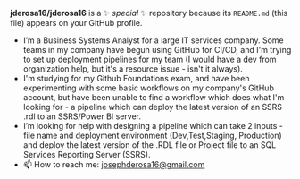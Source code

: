 


**jderosa16/jderosa16** is a ✨ _special_ ✨ repository because its `README.md` (this file) appears on your GitHub profile.

- I’m a Business Systems Analyst for a large IT services company.  Some teams in my company have begun using GitHub for CI/CD, and I'm trying to set up deployment pipelines for my team (I would have a dev from organization help, but it's a resource issue - isn't it always).  
- I'm studying for my Github Foundations exam, and have been experimenting with some basic workflows on my company's GitHub account, but have been unable to find a workflow which does what I'm looking for - a pipeline which can deploy the latest version of an SSRS .rdl to an SSRS/Power BI server.
- I’m looking for help with designing a pipeline which can take 2 inputs - file name and deployment environment (Dev,Test,Staging, Production) and deploy the latest version of the .RDL file or Project file to an SQL Services Reporting Server (SSRS). 
- 📫 How to reach me: josephderosa16@gmail.com

